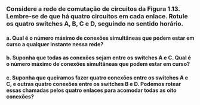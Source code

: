 ### Considere a rede de comutação de circuitos da Figura 1.13. Lembre-se de que há quatro circuitos em cada enlace. Rotule os quatro switches A, B, C e D, seguindo no sentido horário.
#### a. Qual é o número máximo de conexões simultâneas que podem estar em curso a qualquer instante nessa rede?
#### b. Suponha que todas as conexões sejam entre os switches A e C. Qual é o número máximo de conexões simultâneas que podem estar em curso?
#### c. Suponha que queiramos fazer quatro conexões entre os switches A e C, e outras quatro conexões entre os switches B e D. Podemos rotear essas chamadas pelos quatro enlaces para acomodar todas as oito conexões?

#
